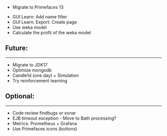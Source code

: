 + Migrate to Primefaces 13

- GUI Learn: Add name filter
- GUI Learn: Export: Create page
- Use weka model
- Calculate the profit of the weka model

## Future:
----------

- Migrate to JDK17
- Optimize mongodb
- Candle1d (one day) + Simulation
- Try reinforcement learning 

## Optional:
------------
- Code review findbugs or sonar
- EJB timeout exception - Move to Bath processing?
- Metrics: Prometheus + Grafana
- Use Primefaces icons (buttons)


